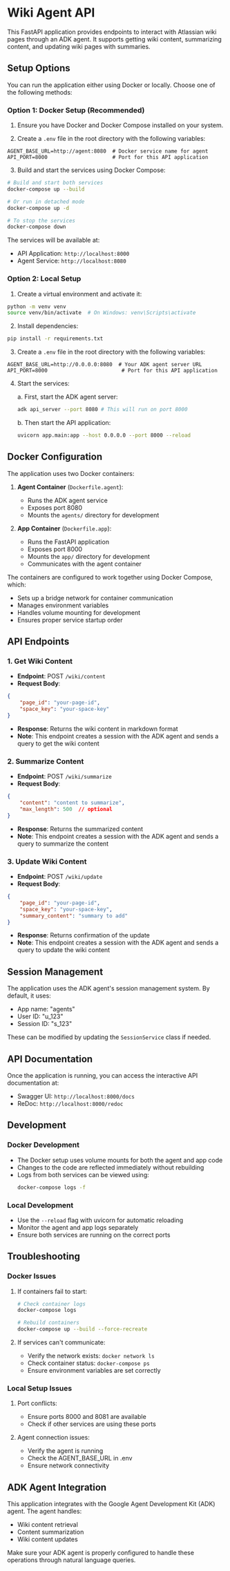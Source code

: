 # Wiki Agent API

This FastAPI application provides endpoints to interact with Atlassian wiki pages through an ADK agent. It supports getting wiki content, summarizing content, and updating wiki pages with summaries.

## Setup Options

You can run the application either using Docker or locally. Choose one of the following methods:

### Option 1: Docker Setup (Recommended)

1. Ensure you have Docker and Docker Compose installed on your system.

2. Create a `.env` file in the root directory with the following variables:
```
AGENT_BASE_URL=http://agent:8080  # Docker service name for agent
API_PORT=8000                     # Port for this API application
```

3. Build and start the services using Docker Compose:
```bash
# Build and start both services
docker-compose up --build

# Or run in detached mode
docker-compose up -d

# To stop the services
docker-compose down
```

The services will be available at:
- API Application: `http://localhost:8000`
- Agent Service: `http://localhost:8080`

### Option 2: Local Setup

1. Create a virtual environment and activate it:
```bash
python -m venv venv
source venv/bin/activate  # On Windows: venv\Scripts\activate
```

2. Install dependencies:
```bash
pip install -r requirements.txt
```

3. Create a `.env` file in the root directory with the following variables:
```
AGENT_BASE_URL=http://0.0.0.0:8080  # Your ADK agent server URL
API_PORT=8000                        # Port for this API application
```

4. Start the services:

   a. First, start the ADK agent server:
   ```bash
   adk api_server --port 8080 # This will run on port 8000
   ```

   b. Then start the API application:
   ```bash
   uvicorn app.main:app --host 0.0.0.0 --port 8000 --reload
   ```

## Docker Configuration

The application uses two Docker containers:

1. **Agent Container** (`Dockerfile.agent`):
   - Runs the ADK agent service
   - Exposes port 8080
   - Mounts the `agents/` directory for development

2. **App Container** (`Dockerfile.app`):
   - Runs the FastAPI application
   - Exposes port 8000
   - Mounts the `app/` directory for development
   - Communicates with the agent container

The containers are configured to work together using Docker Compose, which:
- Sets up a bridge network for container communication
- Manages environment variables
- Handles volume mounting for development
- Ensures proper service startup order

## API Endpoints

### 1. Get Wiki Content
- **Endpoint**: POST `/wiki/content`
- **Request Body**:
```json
{
    "page_id": "your-page-id",
    "space_key": "your-space-key"
}
```
- **Response**: Returns the wiki content in markdown format
- **Note**: This endpoint creates a session with the ADK agent and sends a query to get the wiki content

### 2. Summarize Content
- **Endpoint**: POST `/wiki/summarize`
- **Request Body**:
```json
{
    "content": "content to summarize",
    "max_length": 500  // optional
}
```
- **Response**: Returns the summarized content
- **Note**: This endpoint creates a session with the ADK agent and sends a query to summarize the content

### 3. Update Wiki Content
- **Endpoint**: POST `/wiki/update`
- **Request Body**:
```json
{
    "page_id": "your-page-id",
    "space_key": "your-space-key",
    "summary_content": "summary to add"
}
```
- **Response**: Returns confirmation of the update
- **Note**: This endpoint creates a session with the ADK agent and sends a query to update the wiki content

## Session Management

The application uses the ADK agent's session management system. By default, it uses:
- App name: "agents"
- User ID: "u_123"
- Session ID: "s_123"

These can be modified by updating the `SessionService` class if needed.

## API Documentation

Once the application is running, you can access the interactive API documentation at:
- Swagger UI: `http://localhost:8000/docs`
- ReDoc: `http://localhost:8000/redoc`

## Development

### Docker Development
- The Docker setup uses volume mounts for both the agent and app code
- Changes to the code are reflected immediately without rebuilding
- Logs from both services can be viewed using:
  ```bash
  docker-compose logs -f
  ```

### Local Development
- Use the `--reload` flag with uvicorn for automatic reloading
- Monitor the agent and app logs separately
- Ensure both services are running on the correct ports

## Troubleshooting

### Docker Issues
1. If containers fail to start:
   ```bash
   # Check container logs
   docker-compose logs
   
   # Rebuild containers
   docker-compose up --build --force-recreate
   ```

2. If services can't communicate:
   - Verify the network exists: `docker network ls`
   - Check container status: `docker-compose ps`
   - Ensure environment variables are set correctly

### Local Setup Issues
1. Port conflicts:
   - Ensure ports 8000 and 8081 are available
   - Check if other services are using these ports

2. Agent connection issues:
   - Verify the agent is running
   - Check the AGENT_BASE_URL in .env
   - Ensure network connectivity

## ADK Agent Integration

This application integrates with the Google Agent Development Kit (ADK) agent. The agent handles:
- Wiki content retrieval
- Content summarization
- Wiki content updates

Make sure your ADK agent is properly configured to handle these operations through natural language queries. 